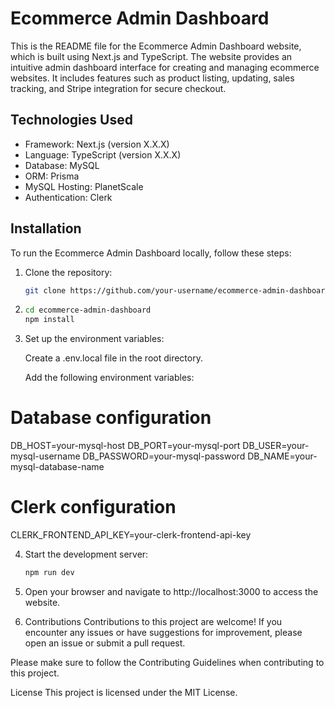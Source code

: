 # Ecommerce Admin Dashboard

This is the README file for the Ecommerce Admin Dashboard website, which is built using Next.js and TypeScript. The website provides an intuitive admin dashboard interface for creating and managing ecommerce websites. It includes features such as product listing, updating, sales tracking, and Stripe integration for secure checkout.

## Technologies Used

- Framework: Next.js (version X.X.X)
- Language: TypeScript (version X.X.X)
- Database: MySQL
- ORM: Prisma
- MySQL Hosting: PlanetScale
- Authentication: Clerk

## Installation

To run the Ecommerce Admin Dashboard locally, follow these steps:

1. Clone the repository:

   ```bash
   git clone https://github.com/your-username/ecommerce-admin-dashboard.git
   
2. ```bash
   cd ecommerce-admin-dashboard
   npm install
   
3. Set up the environment variables:

   Create a .env.local file in the root directory.

   Add the following environment variables:

# Database configuration
   DB_HOST=your-mysql-host
   DB_PORT=your-mysql-port
   DB_USER=your-mysql-username
   DB_PASSWORD=your-mysql-password
   DB_NAME=your-mysql-database-name

# Clerk configuration
CLERK_FRONTEND_API_KEY=your-clerk-frontend-api-key

4. Start the development server:
   ```bash
   npm run dev
5. Open your browser and navigate to http://localhost:3000 to access the website.

6. Contributions
   Contributions to this project are welcome! If you encounter any issues or have suggestions for improvement, please open an issue or submit a pull request.

Please make sure to follow the Contributing Guidelines when contributing to this project.

License
This project is licensed under the MIT License.

